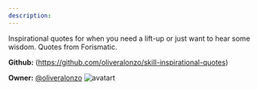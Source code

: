 ```yaml
---
description: 
---
```

Inspirational quotes for when you need a lift-up or just want to hear some wisdom. Quotes from Forismatic.

**Github:** (https://github.com/oliveralonzo/skill-inspirational-quotes)

**Owner:** [@oliveralonzo](https://github.com/oliveralonzo) ![avatart](https://avatars0.githubusercontent.com/u/19820425?v=4)

